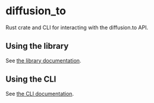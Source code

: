 # diffusion_to

Rust crate and CLI for interacting with the diffusion.to API.

## Using the library

See [the library documentation](./crates/diffusion_to/README.md).

## Using the CLI

See [the CLI documentation](./crates/diffusion_to_cli/README.md).
